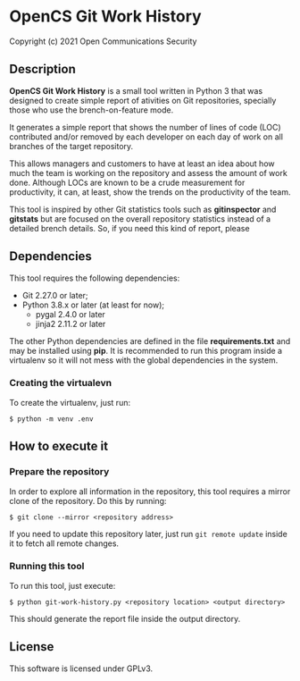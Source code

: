 # OpenCS Git Work History
Copyright (c) 2021 Open Communications Security

## Description

**OpenCS Git Work History** is a small tool written in Python 3 that was
designed to create simple report of ativities on Git repositories, specially
those who use the brench-on-feature mode.

It generates a simple report that shows the number of lines of code (LOC) 
contributed and/or removed by each developer on each day of work on all
branches of the target repository.

This allows managers and customers to have at least an idea about how
much the team is working on the repository and assess the amount of 
work done. Although LOCs are known to be a crude measurement for
productivity, it can, at least, show the trends on the productivity
of the team.

This tool is inspired by other Git statistics tools such as
**gitinspector** and **gitstats** but are focused on the overall
repository statistics instead of a detailed brench details. So, if
you need this kind of report, please 

## Dependencies

This tool requires the following dependencies:

* Git 2.27.0 or later;
* Python 3.8.x or later (at least for now);
    * pygal 2.4.0 or later
    * jinja2 2.11.2 or later

The other Python dependencies are defined in the file 
**requirements.txt** and may be installed using **pip**.
It is recommended to run this program inside a virtualenv
so it will not mess with the global dependencies in the system.

### Creating the virtualevn

To create the virtualenv, just run:

```
$ python -m venv .env
```

## How to execute it

### Prepare the repository

In order to explore all information in the repository, this tool
requires a mirror clone of the repository. Do this by running:

```
$ git clone --mirror <repository address>
```

If you need to update this repository later, just run
``git remote update`` inside it to fetch all remote changes.

### Running this tool

To run this tool, just execute:

```
$ python git-work-history.py <repository location> <output directory>
```

This should generate the report file inside the output directory.

## License

This software is licensed under GPLv3.


